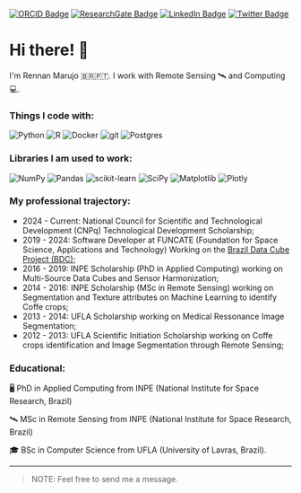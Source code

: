 [![ORCID Badge](https://img.shields.io/badge/ORCID-iD-green?style=flat-square)](https://orcid.org/0000-0002-0082-9498)
[![ResearchGate Badge](https://img.shields.io/badge/Research-Gate-brightgreen?style=flat-square)](https://www.researchgate.net/profile/Rennan-Marujo)
[![LinkedIn Badge](https://img.shields.io/badge/Linked-In-blue?style=flat-square)](https://www.linkedin.com/in/rennan-marujo-28055412a/)
[![Twitter Badge](https://img.shields.io/twitter/follow/marujorennan?style=social)](https://twitter.com/marujorennan)

<h1>Hi there! 👋</h1>

<p>I'm Rennan Marujo 🇧🇷🇵🇹. I work with Remote Sensing 🛰️ and Computing 💻.</p>
<h3>Things I code with:</h3>
<p>
  <img alt="Python" src="https://img.shields.io/badge/python-3670A0?style=for-the-badge&logo=python&logoColor=ffdd54" />
  <img alt="R" src="https://img.shields.io/badge/r-%23276DC3.svg?style=for-the-badge&logo=r&logoColor=white" />
  <img alt="Docker" src="https://img.shields.io/badge/docker-%230db7ed.svg?style=for-the-badge&logo=docker&logoColor=white" />
  <img alt="git" src="https://img.shields.io/badge/git-%23F05033.svg?style=for-the-badge&logo=git&logoColor=white" />
  <img alt="Postgres" src="https://img.shields.io/badge/postgres-%23316192.svg?style=for-the-badge&logo=postgresql&logoColor=white" />
</p>
<h3>Libraries I am used to work:</h3>
<p>
  <img alt="NumPy" src="https://img.shields.io/badge/numpy-%23013243.svg?style=for-the-badge&logo=numpy&logoColor=white" />
  <img alt="Pandas" src="https://img.shields.io/badge/pandas-%23150458.svg?style=for-the-badge&logo=pandas&logoColor=white" />
  <img alt="scikit-learn" src="https://img.shields.io/badge/scikit--learn-%23F7931E.svg?style=for-the-badge&logo=scikit-learn&logoColor=white" />
  <img alt="SciPy" src="https://img.shields.io/badge/SciPy-%230C55A5.svg?style=for-the-badge&logo=scipy&logoColor=%white" />
  <img alt="Matplotlib" src="https://img.shields.io/badge/Matplotlib-%23ffffff.svg?style=for-the-badge&logo=Matplotlib&logoColor=black" />
  <img alt="Plotly" src="https://img.shields.io/badge/Plotly-%233F4F75.svg?style=for-the-badge&logo=plotly&logoColor=white" />
</p>

<h3>My professional trajectory:</h3>
<p>
  <ul style="list-style-type:square;">
      <li>2024 - Current: National Council for Scientific and Technological Development (CNPq) Technological Development Scholarship;</li>
      <li>2019 - 2024: Software Developer at FUNCATE (Foundation for Space Science, Applications and Technology) Working on the <a href="http://www.brazildatacube.org">Brazil Data Cube Project (BDC)</a>;</li>
      <li>2016 - 2019: INPE Scholarship (PhD in Applied Computing) working on Multi-Source Data Cubes and Sensor Harmonization;</li>
      <li>2014 - 2016: INPE Scholarship (MSc in Remote Sensing) working on Segmentation and Texture attributes on Machine Learning to identify Coffe crops;</li>
      <li>2013 - 2014: UFLA Scholarship working on Medical Ressonance Image Segmentation;</li>
      <li>2012 - 2013: UFLA Scientific Initiation Scholarship working on Coffe crops identification and Image Segmentation through Remote Sensing;</li>
  </ul>
</p>

<h3>Educational:</h3>
<p>
  🖥️ PhD in Applied Computing from INPE (National Institute for Space Research, Brazil)

  🛰️ MSc in Remote Sensing from INPE (National Institute for Space Research, Brazil)

  🎓 BSc in Computer Science from UFLA (University of Lavras, Brazil).
</p>

---

> NOTE: Feel free to send me a message.
